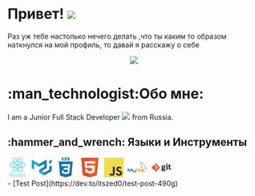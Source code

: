 <h1>
  Привет!
  <img src="https://media.giphy.com/media/hvRJCLFzcasrR4ia7z/giphy.gif" width="30px"/>
</h1>
<p>Раз уж тебе настолько нечего делать ,что ты каким то образом наткнулся на мой профиль, то давай я расскажу о себе</p>
<div id="about" align="center">
  <img src="https://thumbs.gfycat.com/WhichMadeupIguanodon-size_restricted.gif"/>
</div>
 <h1>:man_technologist:Обо мне:</h1>
 <p>I am a Junior Full Stack Developer <img src="https://media.giphy.com/media/WUlplcMpOCEmTGBtBW/giphy.gif" width="30"> from Russia.</p>
<h2>:hammer_and_wrench: Языки и Инструменты</h2>
<div>
  <img src="https://github.com/devicons/devicon/blob/master/icons/react/react-original-wordmark.svg" title="React" alt="React" width="40" height="40"/>&nbsp;
  <img src="https://github.com/devicons/devicon/blob/master/icons/materialui/materialui-original.svg" title="Material UI" alt="Material UI" width="40" height="40"/>&nbsp;
  <img src="https://github.com/devicons/devicon/blob/master/icons/css3/css3-plain-wordmark.svg"  title="CSS3" alt="CSS" width="40" height="40"/>&nbsp;
  <img src="https://github.com/devicons/devicon/blob/master/icons/html5/html5-original.svg" title="HTML5" alt="HTML" width="40" height="40"/>&nbsp;
  <img src="https://github.com/devicons/devicon/blob/master/icons/javascript/javascript-original.svg" title="JavaScript" alt="JavaScript" width="40" height="40"/>&nbsp;
  <img src="https://github.com/devicons/devicon/blob/master/icons/mysql/mysql-original-wordmark.svg" title="MySQL"  alt="MySQL" width="40" height="40"/>&nbsp;
  <img src="https://github.com/devicons/devicon/blob/master/icons/git/git-original-wordmark.svg" title="Git" **alt="Git" width="40" height="40"/>
</div>
<!-- BLOG-POST-LIST:START -->
- [Test Post](https://dev.to/itszed0/test-post-490g)
<!-- BLOG-POST-LIST:END -->
